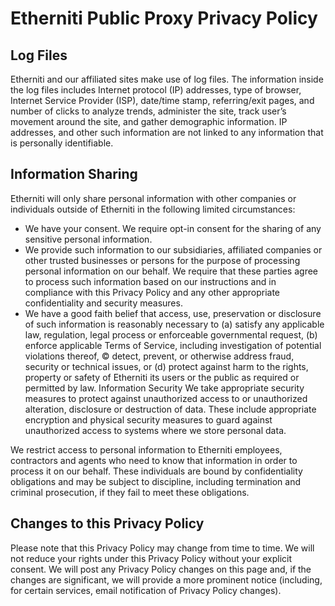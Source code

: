 # Etherniti Public Proxy Privacy Policy

## Log Files

Etherniti and our affiliated sites make use of log files. The information inside the log files includes Internet protocol (IP) addresses, type of browser, Internet Service Provider (ISP), date/time stamp, referring/exit pages, and number of clicks to analyze trends, administer the site, track user’s movement around the site, and gather demographic information. IP addresses, and other such information are not linked to any information that is personally identifiable.

## Information Sharing

Etherniti will only share personal information with other companies or individuals outside of Etherniti in the following limited circumstances:

* We have your consent. We require opt-in consent for the sharing of any sensitive personal information.
* We provide such information to our subsidiaries, affiliated companies or other trusted businesses or persons for the purpose of processing personal information on our behalf. We require that these parties agree to process such information based on our instructions and in compliance with this Privacy Policy and any other appropriate confidentiality and security measures.
* We have a good faith belief that access, use, preservation or disclosure of such information is reasonably necessary to (a) satisfy any applicable law, regulation, legal process or enforceable governmental request, (b) enforce applicable Terms of Service, including investigation of potential violations thereof, © detect, prevent, or otherwise address fraud, security or technical issues, or (d) protect against harm to the rights, property or safety of Etherniti its users or the public as required or permitted by law. Information Security We take appropriate security measures to protect against unauthorized access to or unauthorized alteration, disclosure or destruction of data. These include appropriate encryption and physical security measures to guard against unauthorized access to systems where we store personal data.

We restrict access to personal information to Etherniti employees, contractors and agents who need to know that information in order to process it on our behalf. These individuals are bound by confidentiality obligations and may be subject to discipline, including termination and criminal prosecution, if they fail to meet these obligations.

## Changes to this Privacy Policy

Please note that this Privacy Policy may change from time to time. We will not reduce your rights under this Privacy Policy without your explicit consent. We will post any Privacy Policy changes on this page and, if the changes are significant, we will provide a more prominent notice (including, for certain services, email notification of Privacy Policy changes).